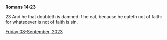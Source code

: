 **Romans 14:23**

23 And he that doubteth is damned if he eat, because he eateth not of faith: for whatsoever is not of faith is sin. 

[Friday 08-September, 2023](https://getbible.life/kjv/Romans/14/23)

